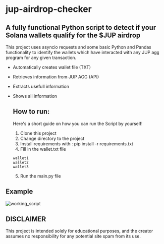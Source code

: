 # jup-airdrop-checker

## A fully functional Python script to detect if your Solana wallets qualify for the $JUP airdrop

This project uses asyncio requests and some basic Python and Pandas functionality to identify the wallets which have interacted with any JUP agg program for any given transaction.

* Automatically creates wallet file (TXT)
* Retrieves information from JUP AGG (API)
* Extracts usefull information
* Shows all information

  ## How to run:

  Here's a short guide on how you can run the Script by yourself!

  1. Clone this project
  2. Change directory to the project
  3. Install requirements with : pip install -r requirements.txt
  4. Fill in the wallet.txt file
    ```
    wallet1
    wallet2
    wallet3
     ```
  5. Run the main.py file

## Example

![working_script](https://github.com/oscarsebastian/jup-airdrop-checker/assets/58465405/1e5371c6-10d1-4a0d-8b8c-c85eab059064)

## DISCLAIMER

This project is intended solely for educational purposes, and the creator assumes no responsibility for any potential site spam from its use.
